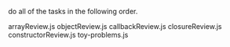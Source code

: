 do all of the tasks in the following order.

arrayReview.js
objectReview.js
callbackReview.js
closureReview.js
constructorReview.js
toy-problems.js